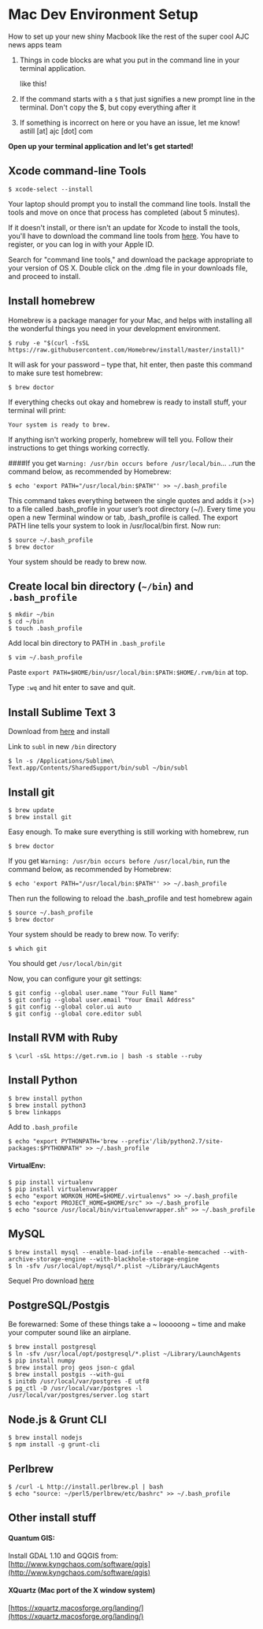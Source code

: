 # Mac Dev Environment Setup
How to set up your new shiny Macbook like the rest of the super cool AJC news apps team

1. Things in code blocks are what you put in the command line in your terminal application.

	like this!

2. If the command starts with a ``$`` that just signifies a new prompt line in the terminal. Don't copy the $, but copy everything after it

3. If something is incorrect on here or you have an issue, let me know! astill [at] ajc [dot] com


**Open up your terminal application and let's get started!**


## Xcode command-line Tools

    $ xcode-select --install

Your laptop should prompt you to install the command line tools. Install the tools and move on once that process has completed (about 5 minutes).

If it doesn't install, or there isn't an update for Xcode to install the tools, you'll have to download the command line tools from [here](http://developer.apple.com/downloads/index.action). You have to register, or you can log in with your Apple ID.

Search for "command line tools," and download the package appropriate to your version of OS X. Double click on the .dmg file in your downloads file, and proceed to install.


## Install homebrew
Homebrew is a package manager for your Mac, and helps with installing all the wonderful things you need in your development environment.

    $ ruby -e "$(curl -fsSL https://raw.githubusercontent.com/Homebrew/install/master/install)"

It will ask for your password – type that, hit enter, then paste this command to make sure test homebrew:

	$ brew doctor

If everything checks out okay and homebrew is ready to install stuff, your terminal will print:

	Your system is ready to brew.

If anything isn't working properly, homebrew will tell you. Follow their instructions to get things working correctly.

####If you get ``Warning: /usr/bin occurs before /usr/local/bin``...
..run the command below, as recommended by Homebrew:

	$ echo 'export PATH="/usr/local/bin:$PATH"' >> ~/.bash_profile

This command takes everything between the single quotes and adds it (>>) to a file called .bash_profile in your user’s root directory (~/). Every time you open a new Terminal window or tab, .bash_profile is called. The export PATH line tells your system to look in /usr/local/bin first. Now run:

	$ source ~/.bash_profile
	$ brew doctor

Your system should be ready to brew now.


## Create local bin directory (``~/bin``) and ``.bash_profile``

	$ mkdir ~/bin
	$ cd ~/bin
	$ touch .bash_profile

Add local bin directory to PATH in ``.bash_profile``
	
	$ vim ~/.bash_profile

Paste ``export PATH=$HOME/bin/usr/local/bin:$PATH:$HOME/.rvm/bin`` at top. 

Type ``:wq`` and hit enter to save and quit.


## Install Sublime Text 3

Download from [here](http://www.sublimetext.com/3) and install

Link to ``subl`` in new ``/bin`` directory

	$ ln -s /Applications/Sublime\ Text.app/Contents/SharedSupport/bin/subl ~/bin/subl


## Install git

	$ brew update
	$ brew install git

Easy enough. To make sure everything is still working with homebrew, run
	
	$ brew doctor

If you get ``Warning: /usr/bin occurs before /usr/local/bin``, run the command below, as recommended by Homebrew:
	
	$ echo 'export PATH="/usr/local/bin:$PATH"' >> ~/.bash_profile

Then run the following to reload the .bash_profile and test homebrew again

	$ source ~/.bash_profile
	$ brew doctor

Your system should be ready to brew now. To verify:

	$ which git

You should get ``/usr/local/bin/git``

Now, you can configure your git settings:
	
	$ git config --global user.name "Your Full Name"
	$ git config --global user.email "Your Email Address"
	$ git config --global color.ui auto
	$ git config --global core.editor subl

## Install RVM with Ruby

	$ \curl -sSL https://get.rvm.io | bash -s stable --ruby

## Install Python

	$ brew install python
	$ brew install python3
	$ brew linkapps

Add to ``.bash_profile``

	$ echo "export PYTHONPATH='brew --prefix'/lib/python2.7/site-packages:$PYTHONPATH" >> ~/.bash_profile

#### VirtualEnv:

	$ pip install virtualenv
	$ pip install virtualenvwrapper
	$ echo "export WORKON_HOME=$HOME/.virtualenvs" >> ~/.bash_profile
	$ echo "export PROJECT_HOME=$HOME/src" >> ~/.bash_profile
	$ echo "source /usr/local/bin/virtualenvwrapper.sh" >> ~/.bash_profile


## MySQL

	$ brew install mysql --enable-load-infile --enable-memcached --with-archive-storage-engine --with-blackhole-storage-engine
	$ ln -sfv /usr/local/opt/mysql/*.plist ~/Library/LauchAgents

Sequel Pro download [here](http://www.sequelpro.com/)


## PostgreSQL/Postgis

Be forewarned: Some of these things take a ~ looooong ~ time and make your computer sound like an airplane.

	$ brew install postgresql
	$ ln -sfv /usr/local/opt/postgresql/*.plist ~/Library/LaunchAgents
	$ pip install numpy
	$ brew install proj geos json-c gdal
	$ brew install postgis --with-gui
	$ initdb /usr/local/var/postgres -E utf8
	$ pg_ctl -D /usr/local/var/postgres -l /usr/local/var/postgres/server.log start


## Node.js & Grunt CLI

	$ brew install nodejs
	$ npm install -g grunt-cli

## Perlbrew

	$ /curl -L http://install.perlbrew.pl | bash
	$ echo "source: ~/perl5/perlbrew/etc/bashrc" >> ~/.bash_profile

## Other install stuff
	
#### Quantum GIS: 

Install GDAL 1.10 and GQGIS from: [http://www.kyngchaos.com/software/qgis](http://www.kyngchaos.com/software/qgis)

#### XQuartz (Mac port of the X window system)

[https://xquartz.macosforge.org/landing/](https://xquartz.macosforge.org/landing/)


